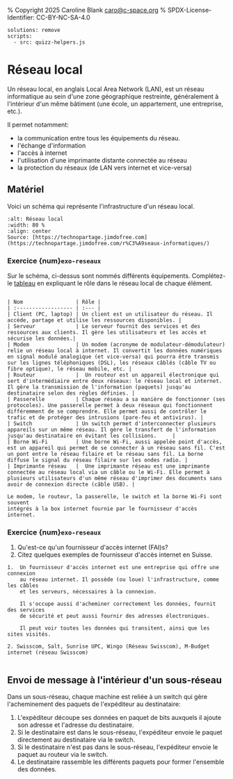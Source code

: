 % Copyright 2025 Caroline Blank <caro@c-space.org>
% SPDX-License-Identifier: CC-BY-NC-SA-4.0

```{metadata}
solutions: remove
scripts:
  - src: quizz-helpers.js
```

# Réseau local

Un réseau local, en anglais Local Area Network (LAN), est un réseau informatique
au sein d'une zone géographique restreinte, généralement à l'intérieur d'un
même bâtiment (une école, un appartement, une entreprise, etc.).

Il permet notamment:

- la communication entre tous les équipements du réseau.
- l'échange d'information
- l'accès à internet
- l'utilisation d'une imprimante distante connectée au réseau
- la protection du réseaux (de LAN vers internet et vice-versa)

## Matériel

Voici un schéma qui représente l'infrastructure d'un réseau local.

```{figure} images/reseau-local.jpg
:alt: Réseau local
:width: 80 %
:align: center
Source: [https://technopartage.jimdofree.com](https://technopartage.jimdofree.com/r%C3%A9seaux-informatiques/)
```

### Exercice {num}`exo-reseaux`

Sur le schéma, ci-dessus sont nommés différents équipements. Complétez-le
[tableau](reseau-local.docx) en expliquant le rôle dans le réseau local de chaque
élément.


```{solution}

| Nom                 | Rôle |
| :------------------ | :--- |
| Client (PC, laptop) | Un client est un utilisateur du réseau. Il accède, partage et utilise les ressources disponibles. |
| Serveur             | Le serveur fournit des services et des ressources aux clients. Il gère les utilisateurs et les accès et sécurise les données.|
| Modem               | Un modem (acronyme de modulateur-démodulateur) relie un réseau local à internet. Il convertit les données numériques en signal modulé analogique (et vice-versa) qui pourra être transmis sur les lignes téléphoniques (DSL), les réseaux câblés (câble TV ou fibre optique), le réseau mobile, etc. |
| Routeur             |  Un routeur est un appareil électronique qui sert d'intermédiaire entre deux réseaux: le réseau local et internet. Il gère la transmission de l'information (paquets) jusqu'au destinataire selon des règles définies. |
| Passerelle          | Chaque réseau a sa manière de fonctionner (ses protocoles). Une passerelle permet à deux réseaux qui fonctionnent différemment de se comprendre. Elle permet aussi de contrôler le trafic et de protéger des intrusions (pare-feu et antivirus). |
| Switch              | Un switch permet d'interconnecter plusieurs appareils sur un même réseau. Il gère le transfert de l'information jusqu'au destinataire en évitant les collisions.     |
| Borne Wi-Fi         | Une borne Wi-Fi, aussi appelée point d'accès, est un appareil qui permet de se connecter à un réseau sans fil. C'est un pont entre le réseau filaire et le réseau sans fil. La borne diffuse le signal du réseau filaire sur les ondes radio. |
| Imprimante réseau   |  Une imprimante réseau est une imprimante connectée au réseau local via un câble ou le Wi-Fi. Elle permet à plusieurs utilisateurs d'un même réseau d'imprimer des documents sans avoir de connexion directe (câble USB). |

Le modem, le routeur, la passerelle, le switch et la borne Wi-Fi sont souvent
intégrés à la box internet fournie par le fournisseur d'accès internet.

```

### Exercice {num}`exo-reseaux`

1.  Qu'est-ce qu'un fournisseur d'accès internet (FAI)s?
2.  Citez quelques exemples de fournisseur d'accès internet en Suisse.

```{solution}
1.  Un fournisseur d'accès internet est une entreprise qui offre une connexion
    au réseau internet. Il possède (ou loue) l'infrastructure, comme les câbles
    et les serveurs, nécessaires à la connexion.

    Il s'occupe aussi d'acheminer correctement les données, fournit des services
    de sécurité et peut aussi fournir des adresses électroniques.

    Il peut voir toutes les données qui transitent, ainsi que les sites visités.

2. Swisscom, Salt, Sunrise UPC, Wingo (Réseau Swisscom), M-Budget internet (réseau Swisscom)
```


```{youtube} HPhUNJ2L8mk
```

## Envoi de message à l'intérieur d'un sous-réseau

Dans un sous-réseau, chaque machine est reliée à un switch qui gère
l'acheminement des paquets de l'expéditeur au destinataire:

1.  L'expéditeur découpe ses données en paquet de bits auxquels il ajoute son
    adresse et l'adresse du destinataire.
2.  Si le destinataire est dans le sous-réseau, l'expéditeur envoie le paquet
    directement au destinataire via le switch.
3.  Si le destinataire n'est pas dans le sous-réseau, l'expéditeur envoie le
    paquet au routeur via le switch.
4.  Le destinataire rassemble les différents paquets pour former l'ensemble des
    données.


```{youtube} g_C2QPCyLNY
```




